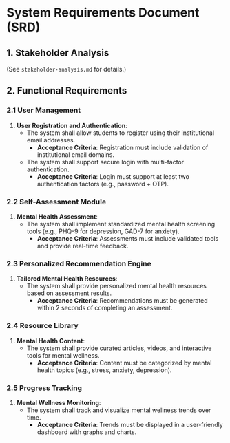 # System Requirements Document (SRD)

## 1. Stakeholder Analysis
(See `stakeholder-analysis.md` for details.)

## 2. Functional Requirements

### 2.1 User Management
1. **User Registration and Authentication**:
   - The system shall allow students to register using their institutional email addresses.
     - **Acceptance Criteria**: Registration must include validation of institutional email domains.
   - The system shall support secure login with multi-factor authentication.
     - **Acceptance Criteria**: Login must support at least two authentication factors (e.g., password + OTP).

### 2.2 Self-Assessment Module
1. **Mental Health Assessment**:
   - The system shall implement standardized mental health screening tools (e.g., PHQ-9 for depression, GAD-7 for anxiety).
     - **Acceptance Criteria**: Assessments must include validated tools and provide real-time feedback.

### 2.3 Personalized Recommendation Engine
1. **Tailored Mental Health Resources**:
   - The system shall provide personalized mental health resources based on assessment results.
     - **Acceptance Criteria**: Recommendations must be generated within 2 seconds of completing an assessment.

### 2.4 Resource Library
1. **Mental Health Content**:
   - The system shall provide curated articles, videos, and interactive tools for mental wellness.
     - **Acceptance Criteria**: Content must be categorized by mental health topics (e.g., stress, anxiety, depression).

### 2.5 Progress Tracking
1. **Mental Wellness Monitoring**:
   - The system shall track and visualize mental wellness trends over time.
     - **Acceptance Criteria**: Trends must be displayed in a user-friendly dashboard with graphs and charts.
